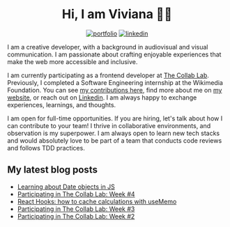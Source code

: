 <div align="center">

<h1>Hi, I am Viviana 👋🏽 </h1>

[![portfolio](https://img.shields.io/badge/my_portfolio-000?style=for-the-badge&logo=ko-fi&logoColor=white)](https://www.viviyanez.dev/)
[![linkedin](https://img.shields.io/badge/linkedin-0A66C2?style=for-the-badge&logo=linkedin&logoColor=white)](https://www.linkedin.com/in/viviana-yanez/)

</div>

I am a creative developer, with a background in audiovisual and visual communication. I am passionate about crafting enjoyable experiences that make the web more accessible and inclusive.

I am currently participating as a frontend developer at [The Collab Lab](https://the-collab-lab.codes/). Previously, I completed a Software Engineering internship at the Wikimedia Foundation. You can see [my contributions here](https://github.com/wikimedia/mediawiki-extensions-GrowthExperiments/commits?author=vivitt), find more about me on [my website](https://www.viviyanez.dev/), or reach out on [Linkedin](https://www.linkedin.com/in/viviana-yanez/). I am always happy to exchange experiences, learnings, and thoughts. 

I am open for full-time opportunities. If you are hiring, let's talk about how I can contribute to your team! I thrive in collaborative environments, and observation is my superpower. I am always open to learn new tech stacks and would absolutely love to be part of a team that conducts code reviews and follows TDD practices.

## My latest blog posts

<!-- BLOG-POST-LIST:START -->
- [Learning about Date objects in JS](https://www.viviyanez.dev/blog/posts/learning-about-date-objects-in-JS)
- [Participating in The Collab Lab: Week #4](https://www.viviyanez.dev/blog/posts/the-collab-lab-week-4)
- [React Hooks: how to cache calculations with useMemo](https://www.viviyanez.dev/blog/posts/how-to-cache-calculations)
- [Participating in The Collab Lab: Week #3](https://www.viviyanez.dev/blog/posts/the-collab-lab-week-3)
- [Participating in The Collab Lab: Week #2](https://www.viviyanez.dev/blog/posts/the-collab-lab-week-2)
<!-- BLOG-POST-LIST:END -->


<!--**vivitt/vivitt** is a ✨ _special_ ✨ repository because its `README.md` (this file) appears on your GitHub profile.

